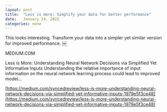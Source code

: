 ```yaml
---
layout: post
title:  "Less is more: Simplify your data for better performance"
date:   January 24, 2022
categories: none
---
```


This looks interesting. Transform your data into a simpler yet similar version for improved performance. 
￼



MEDIUM.COM



Less is More: Understanding Neural Network Decisions via Simplified Yet Informative Inputs
Understanding the relative importance of input information on the neural network learning process could lead to improved model…



[https://medium.com/syncedreview/less-is-more-understanding-neural-network-decisions-via-simplified-yet-informative-inputs-1979e5f3ce48](https://medium.com/syncedreview/less-is-more-understanding-neural-network-decisions-via-simplified-yet-informative-inputs-1979e5f3ce48)

 

